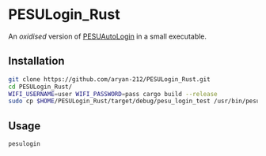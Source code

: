 # PESULogin_Rust

An _oxidised_ version of [PESUAutoLogin](https://github.com/aryan-212/PESU_AutoLogin) in a small executable.

## Installation

```bash
git clone https://github.com/aryan-212/PESULogin_Rust.git
cd PESULogin_Rust/
WIFI_USERNAME=user WIFI_PASSWORD=pass cargo build --release
sudo cp $HOME/PESULogin_Rust/target/debug/pesu_login_test /usr/bin/pesulogin
```

## Usage

```bash
pesulogin
```
